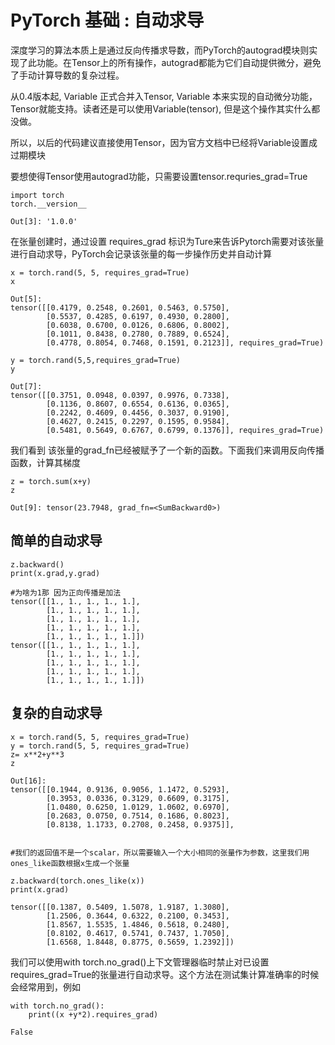 # PyTorch 基础 : 自动求导

深度学习的算法本质上是通过反向传播求导数，而PyTorch的autograd模块则实现了此功能。在Tensor上的所有操作，autograd都能为它们自动提供微分，避免了手动计算导数的复杂过程。

从0.4版本起, Variable 正式合并入Tensor, Variable 本来实现的自动微分功能，Tensor就能支持。读者还是可以使用Variable(tensor), 但是这个操作其实什么都没做。

所以，以后的代码建议直接使用Tensor，因为官方文档中已经将Variable设置成过期模块

要想使得Tensor使用autograd功能，只需要设置tensor.requries_grad=True

```
import torch
torch.__version__

Out[3]: '1.0.0'
```

在张量创建时，通过设置 requires_grad 标识为Ture来告诉Pytorch需要对该张量进行自动求导，PyTorch会记录该张量的每一步操作历史并自动计算

```
x = torch.rand(5, 5, requires_grad=True)
x

Out[5]: 
tensor([[0.4179, 0.2548, 0.2601, 0.5463, 0.5750],
        [0.5537, 0.4285, 0.6197, 0.4930, 0.2800],
        [0.6038, 0.6700, 0.0126, 0.6806, 0.8002],
        [0.1011, 0.8438, 0.2780, 0.7889, 0.6524],
        [0.4778, 0.8054, 0.7468, 0.1591, 0.2123]], requires_grad=True)

y = torch.rand(5,5,requires_grad=True)
y

Out[7]: 
tensor([[0.3751, 0.0948, 0.0397, 0.9976, 0.7338],
        [0.1136, 0.8607, 0.6554, 0.6136, 0.0365],
        [0.2242, 0.4609, 0.4456, 0.3037, 0.9190],
        [0.4627, 0.2415, 0.2297, 0.1595, 0.9584],
        [0.5481, 0.5649, 0.6767, 0.6799, 0.1376]], requires_grad=True)
```
我们看到 该张量的grad_fn已经被赋予了一个新的函数。下面我们来调用反向传播函数，计算其梯度
```
z = torch.sum(x+y)
z

Out[9]: tensor(23.7948, grad_fn=<SumBackward0>)
```

## 简单的自动求导
```
z.backward()
print(x.grad,y.grad)

#为啥为1那 因为正向传播是加法
tensor([[1., 1., 1., 1., 1.],
        [1., 1., 1., 1., 1.],
        [1., 1., 1., 1., 1.],
        [1., 1., 1., 1., 1.],
        [1., 1., 1., 1., 1.]]) 
tensor([[1., 1., 1., 1., 1.],
        [1., 1., 1., 1., 1.],
        [1., 1., 1., 1., 1.],
        [1., 1., 1., 1., 1.],
        [1., 1., 1., 1., 1.]])
```

## 复杂的自动求导

```
x = torch.rand(5, 5, requires_grad=True)
y = torch.rand(5, 5, requires_grad=True)
z= x**2+y**3
z

Out[16]: 
tensor([[0.1944, 0.9136, 0.9056, 1.1472, 0.5293],
        [0.3953, 0.0336, 0.3129, 0.6609, 0.3175],
        [1.0480, 0.6250, 1.0129, 1.0602, 0.6970],
        [0.2683, 0.0750, 0.7514, 0.1686, 0.8023],
        [0.8138, 1.1733, 0.2708, 0.2458, 0.9375]], 


#我们的返回值不是一个scalar，所以需要输入一个大小相同的张量作为参数，这里我们用ones_like函数根据x生成一个张量

z.backward(torch.ones_like(x))
print(x.grad)

tensor([[0.1387, 0.5409, 1.5078, 1.9187, 1.3080],
        [1.2506, 0.3644, 0.6322, 0.2100, 0.3453],
        [1.8567, 1.5535, 1.4846, 0.5618, 0.2480],
        [0.8102, 0.4617, 0.5741, 0.7437, 1.7050],
        [1.6568, 1.8448, 0.8775, 0.5659, 1.2392]])
```
我们可以使用with torch.no_grad()上下文管理器临时禁止对已设置requires_grad=True的张量进行自动求导。这个方法在测试集计算准确率的时候会经常用到，例如
```
with torch.no_grad():
    print((x +y*2).requires_grad)

False
```